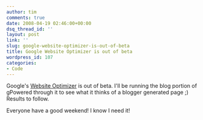 ```yaml
---
author: tim
comments: true
date: 2008-04-19 02:46:00+00:00
dsq_thread_id: ''
layout: post
link: ''
slug: google-website-optimizer-is-out-of-beta
title: Google Website Optimizer is out of beta
wordpress_id: 107
categories:
- Code
---
```


Google's [Website Optimizer](http://www.google.com/websiteoptimizer) is out of
beta. I'll be running the blog portion of gPowered through it to see what it
thinks of a blogger generated page ;) Results to follow.  
  
Everyone have a good weekend! I know I need it!

